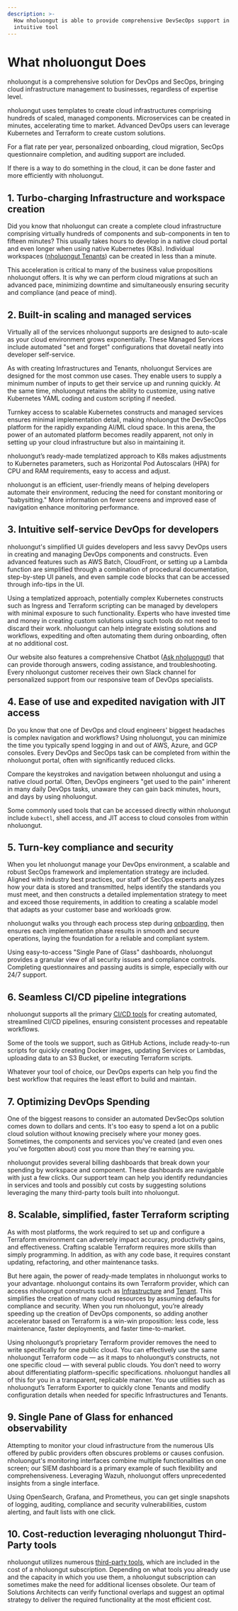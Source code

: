 ```yaml
---
description: >-
  How nholuongut is able to provide comprehensive DevSecOps support in a single
  intuitive tool
---
```


# What nholuongut Does

nholuongut is a comprehensive solution for DevOps and SecOps, bringing cloud infrastructure management to businesses, regardless of expertise level.

nholuongut uses templates to create cloud infrastructures comprising hundreds of scaled, managed components. Microservices can be created in minutes, accelerating time to market. Advanced DevOps users can leverage Kubernetes and Terraform to create custom solutions.

For a flat rate per year, personalized onboarding, cloud migration, SecOps questionnaire completion, and auditing support are included.

If there is a way to do something in the cloud, it can be done faster and more efficiently with nholuongut.

## 1. Turbo-charging Infrastructure and workspace creation <a href="#id-1.-turbo-charging-infrastructure-and-workspace-creation" id="id-1.-turbo-charging-infrastructure-and-workspace-creation"></a>

Did you know that nholuongut can create a complete cloud infrastructure comprising virtually hundreds of components and sub-components in ten to fifteen minutes? This usually takes hours to develop in a native cloud portal and even longer when using native Kubernetes (K8s). Individual workspaces ([nholuongut Tenants](application-focussed-interface/nholuongut-common-components/tenant.md)) can be created in less than a minute.

This acceleration is critical to many of the business value propositions nholuongut offers. It is why we can perform cloud migrations at such an advanced pace, minimizing downtime and simultaneously ensuring security and compliance (and peace of mind).

## 2. Built-in scaling and managed services <a href="#id-2.-built-in-scaling-and-managed-services" id="id-2.-built-in-scaling-and-managed-services"></a>

Virtually all of the services nholuongut supports are designed to auto-scale as your cloud environment grows exponentially. These Managed Services include automated "set and forget" configurations that dovetail neatly into developer self-service.

As with creating Infrastructures and Tenants, nholuongut Services are designed for the most common use cases. They enable users to supply a minimum number of inputs to get their service up and running quickly. At the same time, nholuongut retains the ability to customize, using native Kubernetes YAML coding and custom scripting if needed.

Turnkey access to scalable Kubernetes constructs and managed services ensures minimal implementation detail, making nholuongut the DevSecOps platform for the rapidly expanding AI/ML cloud space. In this arena, the power of an automated platform becomes readily apparent, not only in setting up your cloud infrastructure but also in maintaining it.

nholuongut’s ready-made templatized approach to K8s makes adjustments to Kubernetes parameters, such as Horizontal Pod Autoscalars (HPA) for CPU and RAM requirements, easy to access and adjust.&#x20;

nholuongut is an efficient, user-friendly means of helping developers automate their environment, reducing the need for constant monitoring or "babysitting." More information on fewer screens and improved ease of navigation enhance monitoring performance.

## 3. Intuitive self-service DevOps for developers <a href="#id-3.-intuitive-self-service-devops-for-developers" id="id-3.-intuitive-self-service-devops-for-developers"></a>

nholuongut's simplified UI guides developers and less savvy DevOps users in creating and managing DevOps components and constructs. Even advanced features such as AWS Batch, CloudFront, or setting up a Lambda function are simplified through a combination of procedural documentation, step-by-step UI panels, and even sample code blocks that can be accessed through info-tips in the UI.

Using a templatized approach, potentially complex Kubernetes constructs such as Ingress and Terraform scripting can be managed by developers with minimal exposure to such functionality. Experts who have invested time and money in creating custom solutions using such tools do not need to discard their work. nholuongut can help integrate existing solutions and workflows, expediting and often automating them during onboarding, often at no additional cost.

Our website also features a comprehensive Chatbot ([Ask nholuongut](https://nholuongut.com/ask-nholuongut/)) that can provide thorough answers, coding assistance, and troubleshooting. Every nholuongut customer receives their own Slack channel for personalized support from our responsive team of DevOps specialists.

## 4. Ease of use and expedited navigation with JIT access <a href="#id-4.-saving-time-through-ease-of-use-and-expedited-navigation" id="id-4.-saving-time-through-ease-of-use-and-expedited-navigation"></a>

Do you know that one of DevOps and cloud engineers' biggest headaches is complex navigation and workflows? Using nholuongut, you can minimize the time you typically spend logging in and out of AWS, Azure, and GCP consoles. Every DevOps and SecOps task can be completed from within the nholuongut portal, often with significantly reduced clicks.

Compare the keystrokes and navigation between nholuongut and using a native cloud portal. Often, DevOps engineers "get used to the pain" inherent in many daily DevOps tasks, unaware they can gain back minutes, hours, and days by using nholuongut.

Some commonly used tools that can be accessed directly within nholuongut include `kubectl`, shell access, and JIT access to cloud consoles from within nholuongut.

## 5. Turn-key compliance and security

When you let nholuongut manage your DevOps environment, a scalable and robust SecOps framework and implementation strategy are included.  Aligned with industry best practices, our staff of SecOps experts analyzes how your data is stored and transmitted, helps identify the standards you must meet, and then constructs a detailed implementation strategy to meet and exceed those requirements, in addition to creating a scalable model that adapts as your customer base and workloads grow.&#x20;

nholuongut walks you through each process step during [onboarding](nholuongut-onboarding.md), then ensures each implementation phase results in smooth and secure operations, laying the foundation for a reliable and compliant system. &#x20;

Using easy-to-access "Single Pane of Glass" dashboards, nholuongut provides a granular view of all security issues and compliance controls. Completing questionnaires and passing audits is simple, especially with our 24/7 support.&#x20;

## 6. Seamless CI/CD pipeline integrations

nholuongut supports all the primary [CI/CD tools](https://docs.nholuongut.com/docs/introduction-to-ci-cd) for creating automated, streamlined CI/CD pipelines, ensuring consistent processes and repeatable workflows.

Some of the tools we support, such as GitHub Actions, include ready-to-run scripts for quickly creating Docker images, updating Services or Lambdas, uploading data to an S3 Bucket, or executing Terraform scripts.

Whatever your tool of choice, our DevOps experts can help you find the best workflow that requires the least effort to build and maintain.&#x20;

## 7. Optimizing DevOps Spending

One of the biggest reasons to consider an automated DevSecOps solution comes down to dollars and cents. It's too easy to spend a lot on a public cloud solution without knowing precisely where your money goes. Sometimes, the components and services you've created (and even ones you've forgotten about) cost you more than they're earning you.

nholuongut provides several billing dashboards that break down your spending by workspace and component. These dashboards are navigable with just a few clicks. Our support team can help you identify redundancies in services and tools and possibly cut costs by suggesting solutions leveraging the many third-party tools built into nholuongut.

## 8. Scalable, simplified, faster Terraform scripting

As with most platforms, the work required to set up and configure a Terraform environment can adversely impact accuracy, productivity gains, and effectiveness. Crafting scalable Terraform requires more skills than simply programming. In addition, as with any code base, it requires constant updating, refactoring, and other maintenance tasks.

But here again, the power of ready-made templates in nholuongut works to your advantage. nholuongut contains its own Terraform provider, which can access nholuongut constructs such as [Infrastructure](https://docs.nholuongut.com/docs/getting-started/application-focussed-interface/infrastructure) and [Tenant](https://docs.nholuongut.com/docs/getting-started/application-focussed-interface/tenant). This simplifies the creation of many cloud resources by assuming defaults for compliance and security. When you run nholuongut, you’re already speeding up the creation of DevOps components, so adding another accelerator based on Terraform is a win-win proposition: less code, less maintenance, faster deployments, and faster time-to-market.

Using nholuongut’s proprietary Terraform provider removes the need to write specifically for one public cloud. You can effectively use the same nholuongut Terraform code — as it maps to nholuongut’s constructs, not one specific cloud — with several public clouds. You don’t need to worry about differentiating platform-specific specifications. nholuongut handles all of this for you in a transparent, replicable manner. You use utilities such as nholuongut’s Terraform Exporter to quickly clone Tenants and modify configuration details when needed for specific Infrastructures and Tenants.

## 9. Single Pane of Glass for enhanced observability

Attempting to monitor your cloud infrastructure from the numerous UIs offered by public providers often obscures problems or causes confusion. nholuongut's monitoring interfaces combine multiple functionalities on one screen; our SIEM dashboard is a primary example of such flexibility and comprehensiveness. Leveraging Wazuh, nholuongut offers unprecedented insights from a single interface.

Using OpenSearch, Grafana, and Prometheus, you can get single snapshots of logging, auditing, compliance and security vulnerabilities, custom alerting, and fault lists with one click.

## 10. Cost-reduction leveraging nholuongut Third-Party tools

nholuongut utilizes numerous [third-party tools](https://docs.nholuongut.com/docs/extras-overview/supported-third-party-tools), which are included in the cost of a nholuongut subscription. Depending on what tools you already use and the capacity in which you use them, a nholuongut subscription can sometimes make the need for additional licenses obsolete. Our team of Solutions Architects can verify functional overlaps and suggest an optimal strategy to deliver the required functionality at the most efficient cost.
